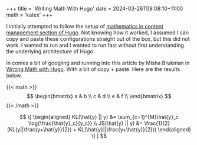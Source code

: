 +++
title = 'Writing Math With Hugo'
date = 2024-03-26T09:08:10+11:00
math = 'katex'
+++

I initially attempted to follow the setup of [mathematics in content management section of
Hugo](https://gohugo.io/content-management/mathematics/). Not knowing how it worked, I assumed I can copy and paste
these configurations straight out of the box, but this did not work. I wanted to run and I wanted to run fast without first understanding the
underlying architecture of Hugo

In comes a bit of googling and running into this article by Misha Brukman in [Writing Math with
Hugo](https://misha.brukman.net/blog/2022/04/writing-math-with-hugo/). With a bit of copy + paste. Here are the results below.

{{< math >}}
$$
  \begin{bmatrix}
    a & b \\
    c & d \\
    e & f \\
  \end{bmatrix}
$$
{{< /math >}}

$$
\[
\begin{aligned}
KL(\hat{y} || y) &= \sum_{c=1}^{M}\hat{y}_c \log{\frac{\hat{y}_c}{y_c}} \\
JS(\hat{y} || y) &= \frac{1}{2}(KL(y||\frac{y+\hat{y}}{2}) + KL(\hat{y}||\frac{y+\hat{y}}{2}))
\end{aligned}
\]
]
$$

